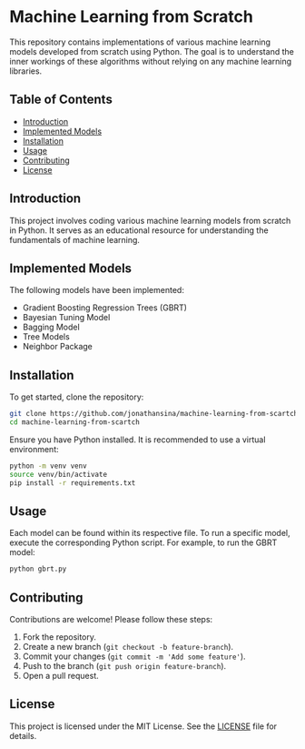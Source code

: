 # Machine Learning from Scratch

This repository contains implementations of various machine learning models developed from scratch using Python. The goal is to understand the inner workings of these algorithms without relying on any machine learning libraries.

## Table of Contents
- [Introduction](#introduction)
- [Implemented Models](#implemented-models)
- [Installation](#installation)
- [Usage](#usage)
- [Contributing](#contributing)
- [License](#license)

## Introduction

This project involves coding various machine learning models from scratch in Python. It serves as an educational resource for understanding the fundamentals of machine learning.

## Implemented Models

The following models have been implemented:
- Gradient Boosting Regression Trees (GBRT)
- Bayesian Tuning Model
- Bagging Model
- Tree Models
- Neighbor Package

## Installation

To get started, clone the repository:

```bash
git clone https://github.com/jonathansina/machine-learning-from-scartch.git
cd machine-learning-from-scartch
```

Ensure you have Python installed. It is recommended to use a virtual environment:

```bash
python -m venv venv
source venv/bin/activate
pip install -r requirements.txt
```

## Usage

Each model can be found within its respective file. To run a specific model, execute the corresponding Python script. For example, to run the GBRT model:

```bash
python gbrt.py
```

## Contributing

Contributions are welcome! Please follow these steps:
1. Fork the repository.
2. Create a new branch (`git checkout -b feature-branch`).
3. Commit your changes (`git commit -m 'Add some feature'`).
4. Push to the branch (`git push origin feature-branch`).
5. Open a pull request.

## License

This project is licensed under the MIT License. See the [LICENSE](LICENSE) file for details.
